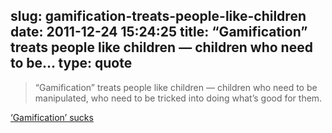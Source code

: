 slug: gamification-treats-people-like-children
date: 2011-12-24 15:24:25
title: “Gamification” treats people like children — children who need to be...
type: quote
---

> “Gamification” treats people like children — children who need to be manipulated, who need to be tricked into doing what’s good for them.

[‘Gamification’ sucks](http://inessential.com/2011/12/23/gamification_sucks)

